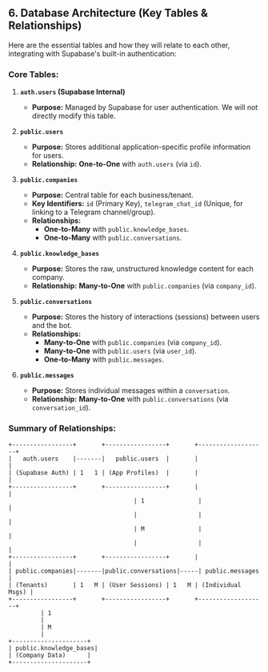 ## 6. Database Architecture (Key Tables & Relationships)

Here are the essential tables and how they will relate to each other, integrating with Supabase's built-in authentication:

### Core Tables:

1.  **`auth.users` (Supabase Internal)**
    *   **Purpose:** Managed by Supabase for user authentication. We will not directly modify this table.

2.  **`public.users`**
    *   **Purpose:** Stores additional application-specific profile information for users.
    *   **Relationship:** **One-to-One** with `auth.users` (via `id`).

3.  **`public.companies`**
    *   **Purpose:** Central table for each business/tenant.
    *   **Key Identifiers:** `id` (Primary Key), `telegram_chat_id` (Unique, for linking to a Telegram channel/group).
    *   **Relationships:**
        *   **One-to-Many** with `public.knowledge_bases`.
        *   **One-to-Many** with `public.conversations`.

4.  **`public.knowledge_bases`**
    *   **Purpose:** Stores the raw, unstructured knowledge content for each company.
    *   **Relationship:** **Many-to-One** with `public.companies` (via `company_id`).

5.  **`public.conversations`**
    *   **Purpose:** Stores the history of interactions (sessions) between users and the bot.
    *   **Relationships:**
        *   **Many-to-One** with `public.companies` (via `company_id`).
        *   **Many-to-One** with `public.users` (via `user_id`).
        *   **One-to-Many** with `public.messages`.

6.  **`public.messages`**
    *   **Purpose:** Stores individual messages within a `conversation`.
    *   **Relationship:** **Many-to-One** with `public.conversations` (via `conversation_id`).

### Summary of Relationships:

```
+-----------------+       +-----------------+       +-------------------+
|   auth.users    |-------|   public.users  |       |                   |
| (Supabase Auth) | 1   1 | (App Profiles)  |       |                   |
+-----------------+       +-----------------+       |                   |
                                   | 1               |                   |
                                   |                 |                   |
                                   | M               |                   |
                                   |                 |                   |
+-----------------+       +-----------------+       |                   |
| public.companies|-------|public.conversations|-----| public.messages   |
| (Tenants)       | 1   M | (User Sessions) | 1   M | (Individual Msgs) |
+-----------------+       +-----------------+       +-------------------+
         | 1
         |
         | M
         |
+---------------------+
| public.knowledge_bases|
| (Company Data)      |
+---------------------+
```